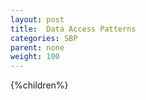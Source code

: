 ```yaml
---
layout: post
title:  Data Access Patterns
categories: SBP
parent: none
weight: 100
---
```


{%children%}